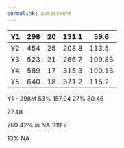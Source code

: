 ```yaml
---
permalink: Assessment
---
```

| Y1 | 298 | 20 | 131.1 | 59.6 |
| -- | -- | -- | -- | -- |
| Y2 | 454 | 25 | 208.8 | 113.5 |
| Y3 | 523 | 21 | 266.7 | 109.83 |
| Y4 | 589 | 17 | 315.3 | 100.13 |
| Y5 | 640 | 18 | 371.2 | 115.2 |




Y1 - 298M
53% 157.94
27% 80.46

77.48

760 
42% in NA 319.2 


13% NA
